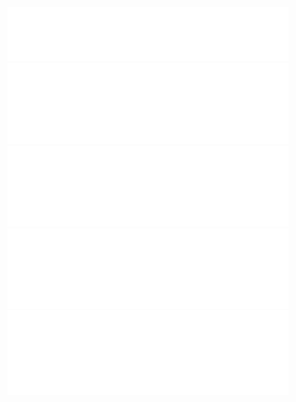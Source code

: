 <img src="header.svg">
<a width="100%">
<img src="lines-of-code.svg">
<img src="act-com.svg">
</a>
<img src="languages.svg">
<img src="issues-pulls.svg">

